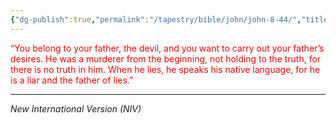 ```yaml
---
{"dg-publish":true,"permalink":"/tapestry/bible/john/john-8-44/","title":"John 8:44","hide":true,"tags":["bible-verse","bible-verse"],"dgHomeLink":true,"dgShowLocalGraph":true,"dgEnableSearch":true}
---
```


<font color="red">“You belong to your father, the devil, and you want to carry out your father’s desires. He was a murderer from the beginning, not holding to the truth, for there is no truth in him. When he lies, he speaks his native language, for he is a liar and the father of lies.”</font>

---
*New International Version (NIV)*

